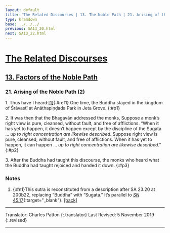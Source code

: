 ```yaml
---
layout: default
title: 'The Related Discourses | 13. The Noble Path | 21. Arising of the Noble Path (2)'
type: kramdown
base: ../../../
previous: SA13_20.html
next: SA13_22.html
---
```


# [The Related Discourses](../index.html)
## [13. Factors of the Noble Path](index.html)
### 21. Arising of the Noble Path (2)

1\. Thus have I heard:[\[1\]](#n1){:#ref1} One time, the Buddha stayed in the kingdom of Śrāvastī at Anāthapiṇḍada Park in Jeta Grove.
{:#p1}

2\. It was then that the Bhagavān addressed the monks, Suppose a monk’s right view is pure, cleansed, without fault, and free of afflictions. “When it has yet to happen, it doesn’t happen except by the discipline of the Sugata ... *up to right concentration are likewise described*. Suppose right view is pure, cleansed, without fault, and free of afflictions. When it has yet to happen, it can happen ... *up to right concentration are likewise described*.”
{:#p2}

3\. After the Buddha had taught this discourse, the monks who heard what the Buddha had taught rejoiced and handed it down.
{:#p3}

### Notes
1. {:#n1}This sutra is reconstituted from a description after SA 23.20 at 200b22, replacing “Buddha” with “Sugata.” It’s parallel to [*SN* 45.17](https://suttacentral.net/sn45.17){:target="_blank"}. [\[back\]](#ref1)

---

Translator: Charles Patton
{:.translator}
Last Revised: 5 November 2019
{:.revised}

---
